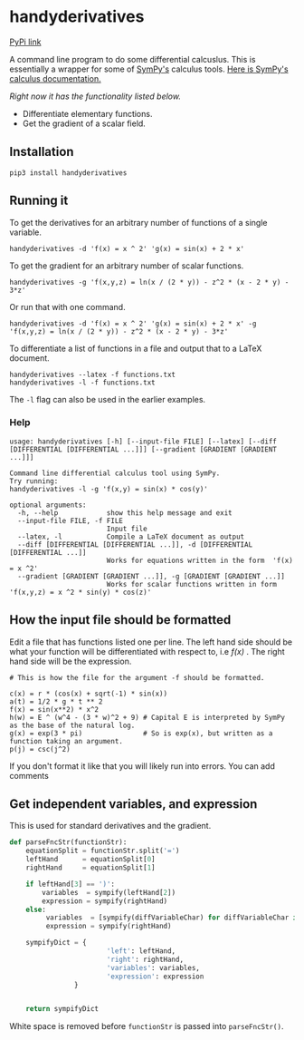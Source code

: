 # handyderivatives

[PyPi link](https://pypi.org/project/handyderivatives/)

A command line program to do some differential calcuslus.
This is essentially a wrapper for some of [SymPy's](https://github.com/sympy/sympy) calculus tools.
[Here is SymPy's calculus documentation.](https://docs.sympy.org/latest/tutorial/calculus.html)


*Right now it has the functionality listed below.*

- Differentiate elementary functions.
- Get the gradient of a scalar field.


## Installation
```
pip3 install handyderivatives
```

## Running it
To get the derivatives for an arbitrary number of functions of a single variable.

```
handyderivatives -d 'f(x) = x ^ 2' 'g(x) = sin(x) + 2 * x'
```

To get the gradient for an arbitrary number of scalar functions.

```
handyderivatives -g 'f(x,y,z) = ln(x / (2 * y)) - z^2 * (x - 2 * y) - 3*z'
```
Or run that with one command.

```
handyderivatives -d 'f(x) = x ^ 2' 'g(x) = sin(x) + 2 * x' -g 'f(x,y,z) = ln(x / (2 * y)) - z^2 * (x - 2 * y) - 3*z'
```

To differentiate a list of functions in a file and output that to a LaTeX document.

```
handyderivatives --latex -f functions.txt
handyderivatives -l -f functions.txt
```

The `-l` flag can also be used in the earlier examples.

### Help
```
usage: handyderivatives [-h] [--input-file FILE] [--latex] [--diff [DIFFERENTIAL [DIFFERENTIAL ...]]] [--gradient [GRADIENT [GRADIENT ...]]]

Command line differential calculus tool using SymPy.
Try running:
handyderivatives -l -g 'f(x,y) = sin(x) * cos(y)'

optional arguments:
  -h, --help            show this help message and exit
  --input-file FILE, -f FILE
                        Input file
  --latex, -l           Compile a LaTeX document as output
  --diff [DIFFERENTIAL [DIFFERENTIAL ...]], -d [DIFFERENTIAL [DIFFERENTIAL ...]]
                        Works for equations written in the form  'f(x) = x ^2'
  --gradient [GRADIENT [GRADIENT ...]], -g [GRADIENT [GRADIENT ...]]
                        Works for scalar functions written in form  'f(x,y,z) = x ^2 * sin(y) * cos(z)'
```

## How the input file should be formatted
Edit a file that has functions listed one per line.
The left hand side should be what your function will be differentiated with respect to, i.e *f(x)* .
The right hand side will be the expression.

```
# This is how the file for the argument -f should be formatted.

c(x) = r * (cos(x) + sqrt(-1) * sin(x))
a(t) = 1/2 * g * t ** 2
f(x) = sin(x**2) * x^2
h(w) = E ^ (w^4 - (3 * w)^2 + 9) # Capital E is interpreted by SymPy as the base of the natural log.
g(x) = exp(3 * pi)               # So is exp(x), but written as a function taking an argument.
p(j) = csc(j^2)
```

If you don't format it like that you will likely run into errors.
You  can add comments

## Get independent variables, and expression
This is used for standard derivatives and the gradient.


```python
def parseFncStr(functionStr):
    equationSplit = functionStr.split('=')
    leftHand      = equationSplit[0]
    rightHand     = equationSplit[1]

    if leftHand[3] == ')':
        variables  = sympify(leftHand[2])
        expression = sympify(rightHand)
    else:
         variables  = [sympify(diffVariableChar) for diffVariableChar in leftHand[2:-1].split(',')]
         expression = sympify(rightHand)

    sympifyDict = {
                        'left': leftHand,
                        'right': rightHand,
                        'variables': variables,
                        'expression': expression
                }


    return sympifyDict
```

White space is removed before `functionStr` is passed into `parseFncStr()`.
<!--
## TODO
- Importing things from SymPy takes up a significant amount of time when the program first loads.
Right now it's the main bottleneck, maybe there's some way to do this faster.
- Add divergence.

## Sample PDF

![PDF-Example](https://raw.githubusercontent.com/Fitzy1293/handyderivatives/main/images/output.png)
-->
